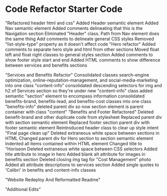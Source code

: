 # Code Refactor Starter Code


"Refactored header html and css"
Added Header semantic element
Added Nav semantic element
Added comments delineating that this is the Navigation section
Eliminated "Header" class. Path from Nav element does the same thing
Add comments to delineate general CSS styles
Removed "list-style-type" property as it doesn't affect code
"Hero refactor"
Added comments to separate hero style and html from other sections
Moved float left and float right classes to general styles section
Added comments to show footer style start and end
Added HTML comments to show difference between services and benefits sections

"Services and Benefits Refactor"
Consolidated classes search-engine optimization, online-reputation-management, and social-media-marketing into one class "content-info"
consolidated descending selectors for img and h2 of Services section so they're under new "content-info" class
added semantic "section" element to encompass information
consolidated benefits-brand, benefits-lead, and benefits-cost classes into one class "benefits-info"
deleted parent div so now section element is parent container with class "content"
"Benefits and Footer Refactored"
Deleted benefit-brand and other duplicate code from stylesheet
Replaced parent div with section semantic element
Replaced footer section parent div with footer semantic element
Reintroduced header class to clear up style intent
 "Final page clean up"
Deleted extraneous white space between sections in HTML
Changed parent div for Hero section to section semantic element
Indented all items contained within HTML element
Changed title to "Horiseon
Deleted extraneous white space between CSS selectors
Added title attribute to image in hero
Added blank alt attribute for images in benefits section
Deleted closing img tag for "Cost Management" photo
Added alt attribute descriptions to services section
Added single quotes to 'Calibri' in benefits and content-info classes

"Website Redeploy And Reformatted Readme"

 "Additional Edits"
